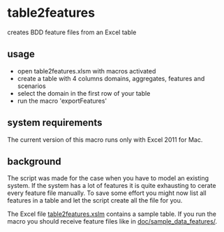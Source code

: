 # table2features
creates BDD feature files from an Excel table

## usage

* open table2features.xlsm with macros activated
* create a table with 4 columns domains, aggregates, features and scenarios
* select the domain in the first row of your table
* run the macro 'exportFeatures'

## system requirements
The current version of this macro runs only with Excel 2011 for Mac.

## background
The script was made for the case when you have to model an existing system. If the system has a lot of features it is quite exhausting to cerate every feature file manually. To save some effort you might now list all features in a table and let the script create all the file for you. 

The Excel file [table2features.xslm](table2features.xslm) contains a sample table. If you run the macro you should receive feature files like in [doc/sample_data_features/](doc/sample_data_features).